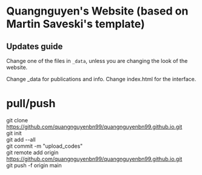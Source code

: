 # Quangnguyen's Website (based on Martin Saveski's template)

## Updates guide
Change one of the files in `_data`, unless you are changing the look of the website.

Change _data for publications and info.
Change index.html for the interface.

# pull/push

git clone https://github.com/quangnguyenbn99/quangnguyenbn99.github.io.git </br>
git init </br>
git add --all </br>
git commit -m "upload_codes" </br>
git remote add origin https://github.com/quangnguyenbn99/quangnguyenbn99.github.io.git </br>
git push -f origin main </br>

